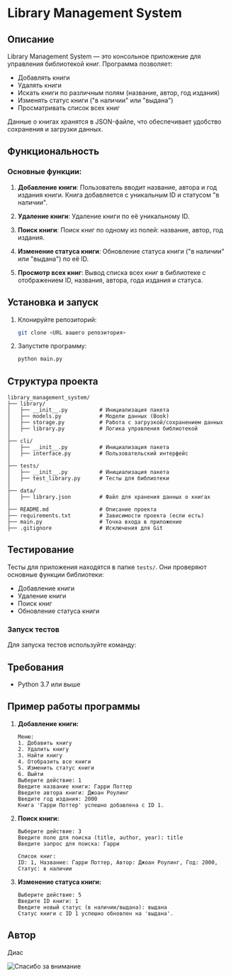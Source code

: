 # Library Management System

## Описание

Library Management System — это консольное приложение для управления библиотекой книг. Программа позволяет:

- Добавлять книги
- Удалять книги
- Искать книги по различным полям (название, автор, год издания)
- Изменять статус книги ("в наличии" или "выдана")
- Просматривать список всех книг

Данные о книгах хранятся в JSON-файле, что обеспечивает удобство сохранения и загрузки данных.

## Функциональность

### Основные функции:

1. **Добавление книги**:
   Пользователь вводит название, автора и год издания книги. Книга добавляется с уникальным ID и статусом "в наличии".

2. **Удаление книги**:
   Удаление книги по её уникальному ID.

3. **Поиск книги**:
   Поиск книг по одному из полей: название, автор, год издания.

4. **Изменение статуса книги**:
   Обновление статуса книги ("в наличии" или "выдана") по её ID.

5. **Просмотр всех книг**:
   Вывод списка всех книг в библиотеке с отображением ID, названия, автора, года издания и статуса.

## Установка и запуск

1. Клонируйте репозиторий:

   ```bash
   git clone <URL вашего репозитория>
   ```

2. Запустите программу:

   ```bash
   python main.py
   ```

## Структура проекта

```
library_management_system/
├── library/
│   ├── __init__.py          # Инициализация пакета
│   ├── models.py            # Модели данных (Book)
│   ├── storage.py           # Работа с загрузкой/сохранением данных
│   ├── library.py           # Логика управления библиотекой
│
├── cli/
│   ├── __init__.py          # Инициализация пакета
│   ├── interface.py         # Пользовательский интерфейс
│
├── tests/
│   ├── __init__.py          # Инициализация пакета
│   ├── test_library.py      # Тесты для библиотеки
│
├── data/
│   ├── library.json         # Файл для хранения данных о книгах
│
├── README.md                # Описание проекта
├── requirements.txt         # Зависимости проекта (если есть)
├── main.py                  # Точка входа в приложение
├── .gitignore               # Исключения для Git
```

## Тестирование

Тесты для приложения находятся в папке `tests/`. Они проверяют основные функции библиотеки:

- Добавление книги
- Удаление книги
- Поиск книг
- Обновление статуса книги

### Запуск тестов

Для запуска тестов используйте команду:

## Требования

- Python 3.7 или выше

## Пример работы программы

1. **Добавление книги:**

   ```
   Меню:
   1. Добавить книгу
   2. Удалить книгу
   3. Найти книгу
   4. Отобразить все книги
   5. Изменить статус книги
   6. Выйти
   Выберите действие: 1
   Введите название книги: Гарри Поттер
   Введите автора книги: Джоан Роулинг
   Введите год издания: 2000
   Книга 'Гарри Поттер' успешно добавлена с ID 1.
   ```

2. **Поиск книги:**

   ```
   Выберите действие: 3
   Введите поле для поиска (title, author, year): title
   Введите запрос для поиска: Гарри

   Список книг:
   ID: 1, Название: Гарри Поттер, Автор: Джоан Роулинг, Год: 2000, Статус: в наличии
   ```

3. **Изменение статуса книги:**

   ```
   Выберите действие: 5
   Введите ID книги: 1
   Введите новый статус (в наличии/выдана): выдана
   Статус книги с ID 1 успешно обновлен на 'выдана'.
   ```

## Автор

Диас

![Спасибо за внимание](https://pa1.aminoapps.com/7064/d0f7b6291eadb8c0bc85ebeca8b287d3f485e7ccr1-480-134_hq.gif)

